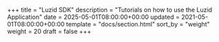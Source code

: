 +++
title = "Luzid SDK"
description = "Tutorials on how to use the Luzid Application"
date = 2025-05-01T08:00:00+00:00
updated = 2021-05-01T08:00:00+00:00
template = "docs/section.html"
sort_by = "weight"
weight = 20
draft = false
+++

